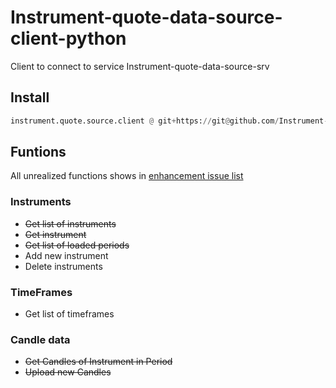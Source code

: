 # Instrument-quote-data-source-client-python
Client to connect to service Instrument-quote-data-source-srv

## Install
```python
instrument.quote.source.client @ git+https://git@github.com/Instrument-Data-Source/Instrument-quote-data-source-client-python.git#egg=instrument.quote.source.client
```

## Funtions
All unrealized functions shows in [enhancement issue list](https://github.com/Instrument-Data-Source/Instrument-quote-data-source-client-python/issues?q=is%3Aissue+is%3Aopen+label%3Aenhancement)

### Instruments
- ~~Get list of instruments~~
- ~~Get instrument~~
- ~~Get list of loaded periods~~
- Add new instrument
- Delete instruments

### TimeFrames
- Get list of timeframes

### Candle data
- ~~Get Candles of Instrument in Period~~
- ~~Upload new Candles~~
